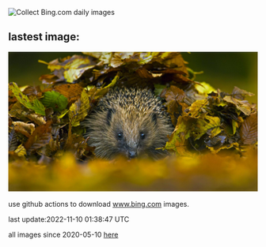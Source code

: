 ![Collect Bing.com daily images](https://github.com/counter2015/bing-daily-images/workflows/Collect%20Bing.com%20daily%20images/badge.svg)
## lastest image:
![](images/HedgehogNest.jpg)

use github actions to download www.bing.com images.

last update:2022-11-10 01:38:47 UTC

all images since 2020-05-10 [here](https://github.com/counter2015/bing-daily-images/tree/master/images) 
